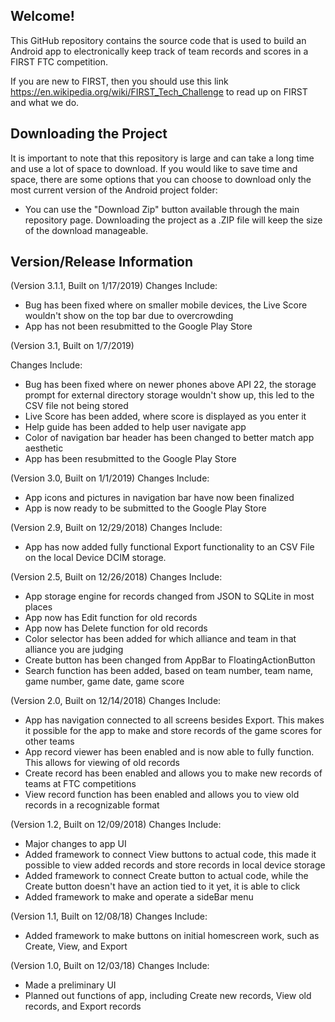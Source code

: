 ## Welcome!
This GitHub repository contains the source code that is used to build an Android app to electronically keep track of team records and scores in a FIRST FTC competition.

If you are new to FIRST, then you should use this link https://en.wikipedia.org/wiki/FIRST_Tech_Challenge to read up on FIRST and what we do.

## Downloading the Project
It is important to note that this repository is large and can take a long time and use a lot of space to download. If you would like to save time and space, there are some options that you can choose to download only the most current version of the Android project folder:

* You can use the "Download Zip" button available through the main repository page.  Downloading the project as a .ZIP file will keep the size of the download manageable.

## Version/Release Information
(Version 3.1.1, Built on 1/17/2019)
Changes Include:

* Bug has been fixed where on smaller mobile devices, the Live Score wouldn't show on the top bar due to overcrowding
* App has not been resubmitted to the Google Play Store

(Version 3.1, Built on 1/7/2019)

Changes Include:

* Bug has been fixed where on newer phones above API 22, the storage prompt for external directory storage wouldn't show up, this led to the CSV file not being stored
* Live Score has been added, where score is displayed as you enter it
* Help guide has been added to help user navigate app
* Color of navigation bar header has been changed to better match app aesthetic 
* App has been resubmitted to the Google Play Store

(Version 3.0, Built on 1/1/2019)
Changes Include:

* App icons and pictures in navigation bar have now been finalized
* App is now ready to be submitted to the Google Play Store

(Version 2.9, Built on 12/29/2018)
Changes Include: 

* App has now added fully functional Export functionality to an CSV File on the local Device DCIM storage. 

(Version 2.5, Built on 12/26/2018)
Changes Include: 

* App storage engine for records changed from JSON to SQLite in most places
* App now has Edit function for old records
* App now has Delete function for old records
* Color selector has been added for which alliance and team in that alliance you are judging
* Create button has been changed from AppBar to FloatingActionButton
* Search function has been added, based on team number, team name, game number, game date, game score
    
(Version 2.0, Built on 12/14/2018)
Changes Include:

* App has navigation connected to all screens besides Export. This makes it possible for the app to make and store records of the game scores for other teams
* App record viewer has been enabled and is now able to fully function. This allows for viewing of old records
* Create record has been enabled and allows you to make new records of teams at FTC competitions
* View record function has been enabled and allows you to view old records in a recognizable format

(Version 1.2, Built on 12/09/2018)
Changes Include: 

* Major changes to app UI
* Added framework to connect View buttons to actual code, this made it possible to view added records and store records in local device storage
* Added framework to connect Create button to actual code, while the Create button doesn't have an action tied to it yet, it is able to click
* Added framework to make and operate a sideBar menu

(Version 1.1, Built on 12/08/18)
Changes Include:

* Added framework to make buttons on initial homescreen work, such as Create, View, and Export

(Version 1.0, Built on 12/03/18)
Changes Include: 

* Made a preliminary UI
* Planned out functions of app, including Create new records, View old records, and Export records
